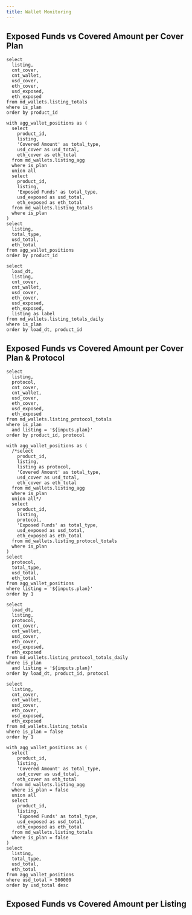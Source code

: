 ```yaml
---
title: Wallet Monitoring
---
```


## Exposed Funds vs Covered Amount per Cover Plan

```plan_cover_list
select
  listing,
  cnt_cover,
  cnt_wallet,
  usd_cover,
  eth_cover,
  usd_exposed,
  eth_exposed
from md_wallets.listing_totals
where is_plan
order by product_id
```

<DataTable data={plan_cover_list} totalRow=true>
  <Column id=listing title="listing" totalAgg="grand total"/>
  <Column id=cnt_cover title="# covers" />
  <Column id=cnt_wallet title="# wallets" />
  <Column id=usd_cover title="cover ($)" fmt=num0/>
  <Column id=eth_cover title="cover (Ξ)" fmt=num0/>
  <Column id=usd_exposed title="funds exposed ($)" fmt=num0 contentType=colorscale colorScale=negative />
  <Column id=eth_exposed title="funds exposed (Ξ)" fmt=num0 contentType=colorscale colorScale=negative />
</DataTable>

```plan_cover_stack
with agg_wallet_positions as (
  select
    product_id,
    listing,
    'Covered Amount' as total_type,
    usd_cover as usd_total,
    eth_cover as eth_total
  from md_wallets.listing_agg
  where is_plan
  union all
  select
    product_id,
    listing,
    'Exposed Funds' as total_type,
    usd_exposed as usd_total,
    eth_exposed as eth_total
  from md_wallets.listing_totals
  where is_plan
)
select
  listing,
  total_type,
  usd_total,
  eth_total
from agg_wallet_positions
order by product_id
```

```plan_cover_daily
select
  load_dt,
  listing,
  cnt_cover,
  cnt_wallet,
  usd_cover,
  eth_cover,
  usd_exposed,
  eth_exposed,
  listing as label
from md_wallets.listing_totals_daily
where is_plan
order by load_dt, product_id
```

<Tabs fullWidth=true background=true>
  <Tab label='USD'>
    <BarChart data={plan_cover_stack} title="Cover Plan Totals ($)" x=listing y=usd_total yFmt=usd0k series=total_type swapXY=true type=grouped sort=false />
    <AreaChart data={plan_cover_daily} x=load_dt y=usd_exposed yFmt=usd0k series=listing title="Exposed Funds ($) over time (per active cover)" />
  </Tab>
  <Tab label='ETH'>
    <BarChart data={plan_cover_stack} title="Cover Plan Totals (Ξ)" x=listing y=eth_total yFmt=num0 series=total_type swapXY=true type=grouped sort=false />
    <AreaChart data={plan_cover_daily} x=load_dt y=eth_exposed yFmt=num0 series=listing title="Exposed Funds (Ξ) over time (per active cover)" />
  </Tab>
</Tabs>

## Exposed Funds vs Covered Amount per Cover Plan & Protocol

<ButtonGroup name=plan title="Select Plan">
  <ButtonGroupItem valueLabel="Entry Cover" value="Entry Cover" default />
  <ButtonGroupItem valueLabel="Essential Cover" value="Essential Cover" />
  <ButtonGroupItem valueLabel="Elite Cover" value="Elite Cover" />
</ButtonGroup>

```plan_cover_protocol_list
select
  listing,
  protocol,
  cnt_cover,
  cnt_wallet,
  usd_cover,
  eth_cover,
  usd_exposed,
  eth_exposed
from md_wallets.listing_protocol_totals
where is_plan
  and listing = '${inputs.plan}'
order by product_id, protocol
```

<DataTable data={plan_cover_protocol_list} totalRow=true search=true>
  <Column id=listing title="listing" totalAgg="grand total" />
  <Column id=protocol title="protocol"/>
  <Column id=usd_cover title="cover ($)" fmt='#,##0.00' totalAgg=mean />
  <Column id=eth_cover title="cover (Ξ)" fmt='#,##0.00' totalAgg=mean />
  <Column id=usd_exposed title="funds exposed ($)" fmt='#,##0.00' totalAgg=sum contentType=colorscale colorScale=negative />
  <Column id=eth_exposed title="funds exposed (Ξ)" fmt='#,##0.0000' totalAgg=sum contentType=colorscale colorScale=negative />
</DataTable>

```plan_cover_protocol_stack
with agg_wallet_positions as (
  /*select
    product_id,
    listing,
    listing as protocol,
    'Covered Amount' as total_type,
    usd_cover as usd_total,
    eth_cover as eth_total
  from md_wallets.listing_agg
  where is_plan
  union all*/
  select
    product_id,
    listing,
    protocol,
    'Exposed Funds' as total_type,
    usd_exposed as usd_total,
    eth_exposed as eth_total
  from md_wallets.listing_protocol_totals
  where is_plan
)
select
  protocol,
  total_type,
  usd_total,
  eth_total
from agg_wallet_positions
where listing = '${inputs.plan}'
order by 1
```

```plan_cover_protocol_daily
select
  load_dt,
  listing,
  protocol,
  cnt_cover,
  cnt_wallet,
  usd_cover,
  eth_cover,
  usd_exposed,
  eth_exposed
from md_wallets.listing_protocol_totals_daily
where is_plan
  and listing = '${inputs.plan}'
order by load_dt, product_id, protocol
```

<Tabs fullWidth=true background=true>
  <Tab label='USD'>
    <BarChart data={plan_cover_protocol_stack} title="Protocol Totals ($)" x=total_type y=usd_total series=protocol swapXY=true yFmt=usd2 >
      <ReferenceLine data={plan_cover_protocol_list} y=usd_cover color=red label=covered lineColor=red lineWidth=3 labelPosition=aboveCenter />
    </BarChart>
    <AreaChart data={plan_cover_protocol_daily} x=load_dt y=usd_exposed yFmt=usd0 series=protocol title="Exposed Funds ($) per Protocol over time (per active cover)" />
  </Tab>
  <Tab label='ETH'>
    <BarChart data={plan_cover_protocol_stack} title="Protocol Totals (Ξ)" x=total_type y=eth_total series=protocol swapXY=true yFmt=num4 >
      <ReferenceLine data={plan_cover_protocol_list} y=eth_cover color=red label=covered lineColor=red lineWidth=3 labelPosition=aboveCenter />
    </BarChart>
    <AreaChart data={plan_cover_protocol_daily} x=load_dt y=usd_exposed yFmt=num2 series=protocol title="Exposed Funds (Ξ) per Protocol over time (per active cover)" />
  </Tab>
</Tabs>

```listing_list
select
  listing,
  cnt_cover,
  cnt_wallet,
  usd_cover,
  eth_cover,
  usd_exposed,
  eth_exposed
from md_wallets.listing_totals
where is_plan = false
order by 1
```

```listing_stack
with agg_wallet_positions as (
  select
    product_id,
    listing,
    'Covered Amount' as total_type,
    usd_cover as usd_total,
    eth_cover as eth_total
  from md_wallets.listing_agg
  where is_plan = false
  union all
  select
    product_id,
    listing,
    'Exposed Funds' as total_type,
    usd_exposed as usd_total,
    eth_exposed as eth_total
  from md_wallets.listing_totals
  where is_plan = false
)
select
  listing,
  total_type,
  usd_total,
  eth_total
from agg_wallet_positions
where usd_total > 500000
order by usd_total desc
```

## Exposed Funds vs Covered Amount per Listing

<DataTable data={listing_list} totalRow=true>
  <Column id=listing title="listing" totalAgg="grand total"/>
  <Column id=cnt_cover title="# covers" />
  <Column id=usd_cover title="cover ($)" fmt=num0/>
  <Column id=eth_cover title="cover (Ξ)" fmt=num0/>
  <Column id=usd_exposed title="funds exposed ($)" fmt=num0 contentType=colorscale colorScale=negative />
  <Column id=eth_exposed title="funds exposed (Ξ)" fmt=num0 contentType=colorscale colorScale=negative />
</DataTable>

<Tabs fullWidth=true background=true>
  <Tab label='USD'>
    <BarChart data={listing_stack} title='Totals above $0.5M' x=listing y=usd_total yFmt=usd0m yLog=true series=total_type swapXY=true type=grouped sort=false />
  </Tab>
  <Tab label='ETH'>
    <BarChart data={listing_stack} title='Totals above $0.5M' x=listing y=eth_total yFmt=num0 yLog=true series=total_type swapXY=true type=grouped sort=false />
  </Tab>
</Tabs>

<LastRefreshed prefix="Data last updated"/>
